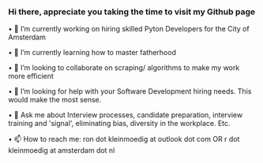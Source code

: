 ### Hi there, appreciate you taking the time to visit my Github page

•	🔭 I’m currently working on hiring skilled Pyton Developers for the City of Amsterdam

•	🌱 I’m currently learning how to master fatherhood

•	👯 I’m looking to collaborate on scraping/ algorithms to make my work more efficient

•	🤔 I’m looking for help with your Software Development hiring needs. This would make the most sense.

•	💬 Ask me about Interview processes, candidate preparation, interview training and 'signal', eliminating bias, diversity in the workplace. Etc.

•	📫 How to reach me: ron dot kleinmoedig at outlook dot com OR r dot kleinmoedig at amsterdam dot nl

